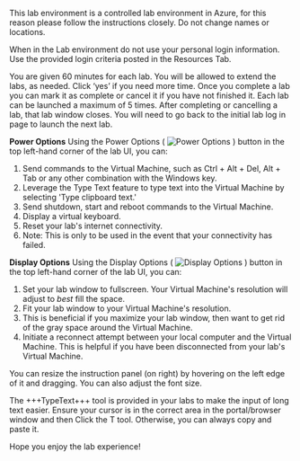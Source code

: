 This lab environment is a controlled lab environment in Azure, for this reason please follow the instructions closely. Do not change names or locations. 

When in the Lab environment do not use your personal login information. Use the provided login criteria posted in the Resources Tab.

You are given 60 minutes for each lab. You will be allowed to extend the labs, as needed. Click ‘yes’ if you need more time. Once you complete a lab you can mark it as complete or cancel it if you have not finished it. Each lab can be launched a maximum of 5 times. After completing or cancelling a lab, that lab window closes. You will need to go back to the initial lab log in page to launch the next lab.

**Power Options**
Using the Power Options ( ![Power Options](https://github.com/LODSContent/All-MOC/blob/master/MOC/GTL/images/PowerOptions.png?raw=true) ) button in the top left-hand corner of the lab UI, you can:
1. Send commands to the Virtual Machine, such as Ctrl + Alt + Del, Alt + Tab or any other combination with the Windows key.
1. Leverage the Type Text feature to type text into the Virtual Machine by selecting 'Type clipboard text.'
1. Send shutdown, start and reboot commands to the Virtual Machine.
1. Display a virtual keyboard.
1. Reset your lab's internet connectivity.
  1. Note: This is only to be used in the event that your connectivity has failed.
  
**Display Options**
Using the Display Options ( ![Display Options](https://github.com/LODSContent/All-MOC/blob/master/MOC/GTL/images/DisplayOptions.png?raw=true) ) button in the top left-hand corner of the lab UI, you can:
1. Set your lab window to fullscreen. Your Virtual Machine's resolution will adjust to *best* fill the space.
1. Fit your lab window to your Virtual Machine's resolution.
  1. This is beneficial if you maximize your lab window, then want to get rid of the gray space around the Virtual Machine.
1. Initiate a reconnect attempt between your local computer and the Virtual Machine. This is helpful if you have been disconnected from your lab's Virtual Machine.

You can resize the instruction panel (on right) by hovering on the left edge of it and dragging. You can also adjust the font size.

The +++TypeText+++ tool is provided in your labs to make the input of long text easier. Ensure your cursor is in the correct area in the portal/browser window and then Click the T tool. Otherwise, you can always copy and paste it.

Hope you enjoy the lab experience!
